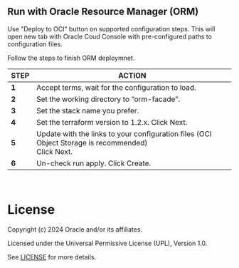 
## **Run with Oracle Resource Manager (ORM)**

Use "Deploy to OCI" button on supported configuration steps. This will open new tab with Oracle Coud Console with pre-configured paths to configuration files.

Follow the steps to finish ORM deploymnet.

| STEP  | ACTION                                                                                                                                                                                                                                                                                                                                                                                                                                                                                                                                                                                                                                                                   |
| ----- | ------------------------------------------------------------------------------------------------------------------------------------------------------------------------------------------------------------------------------------------------------------------------------------------------------------------------------------------------------------------------------------------------------------------------------------------------------------------------------------------------------------------------------------------------------------------------------------------------------------------------------------------------------------------------ |
| **1** | Accept terms,  wait for the configuration to load.                                                                                                                                                                                                                                                                                                                                                                                                                                                                                                                                                                                                                       |
| **2** | Set the working directory to “orm-facade”.                                                                                                                                                                                                                                                                                                                                                                                                                                                                                                                                                                                                                               |
| **3** | Set the stack name you prefer.                                                                                                                                                                                                                                                                                                                                                                                                                                                                                                                                                                                                                                           |
| **4** | Set the terraform version to 1.2.x. Click Next.                                                                                                                                                                                                                                                                                                                                                                                                                                                                                                                                                                                                                          |
| **5** | Update with the links to your configuration files (OCI Object Storage is recommended) <br> Click Next.                                                                                                                                                                                                                                                                                                                                                                                                                                                                                                                                                             |
| **6** | Un-check run apply. Click Create.                                                                                                                                                                                                                                                                                                                                                                                                                                                                                                                                                                                                                                        |

&nbsp;
&nbsp; 


# License <!-- omit from toc -->

Copyright (c) 2024 Oracle and/or its affiliates.

Licensed under the Universal Permissive License (UPL), Version 1.0.

See [LICENSE](/LICENSE.txt) for more details.
